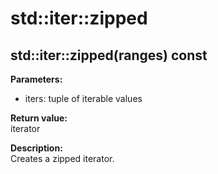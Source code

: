# std::iter::zipped

## std::iter::zipped(ranges) const
**Parameters:**
- iters: tuple of iterable values

**Return value:**  
iterator

**Description:**  
Creates a zipped iterator.